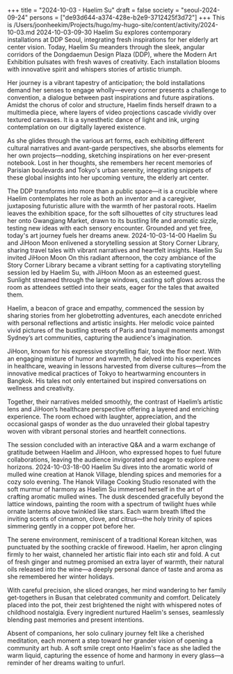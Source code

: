 +++
title = "2024-10-03 - Haelim Su"
draft = false
society = "seoul-2024-09-24"
persons = ["de93d644-a374-428e-b2e9-3712425f3d72"]
+++
This is /Users/joonheekim/Projects/hugo/my-hugo-site/content/activity/2024-10-03.md
2024-10-03-09-30
Haelim Su explores contemporary installations at DDP Seoul, integrating fresh inspirations for her elderly art center vision.
Today, Haelim Su meanders through the sleek, angular corridors of the Dongdaemun Design Plaza (DDP), where the Modern Art Exhibition pulsates with fresh waves of creativity. Each installation blooms with innovative spirit and whispers stories of artistic triumph. 

Her journey is a vibrant tapestry of anticipation; the bold installations demand her senses to engage wholly—every corner presents a challenge to convention, a dialogue between past inspirations and future aspirations. Amidst the chorus of color and structure, Haelim finds herself drawn to a multimedia piece, where layers of video projections cascade vividly over textured canvases. It is a synesthetic dance of light and ink, urging contemplation on our digitally layered existence.

As she glides through the various art forms, each exhibiting different cultural narratives and avant-garde perspectives, she absorbs elements for her own projects—nodding, sketching inspirations on her ever-present notebook. Lost in her thoughts, she remembers her recent memories of Parisian boulevards and Tokyo's urban serenity, integrating snippets of these global insights into her upcoming venture, the elderly art center.

The DDP transforms into more than a public space—it is a crucible where Haelim contemplates her role as both an inventor and a caregiver, juxtaposing futuristic allure with the warmth of her pastoral roots. Haelim leaves the exhibition space, for the soft silhouettes of city structures lead her onto Gwangjang Market, drawn to its bustling life and aromatic sizzle, testing new ideas with each sensory encounter. Grounded and yet free, today's art journey fuels her dreams anew.
2024-10-03-14-00
Haelim Su and JiHoon Moon enlivened a storytelling session at Story Corner Library, sharing travel tales with vibrant narratives and heartfelt insights.
Haelim Su invited JiHoon Moon
On this radiant afternoon, the cozy ambiance of the Story Corner Library became a vibrant setting for a captivating storytelling session led by Haelim Su, with JiHoon Moon as an esteemed guest. Sunlight streamed through the large windows, casting soft glows across the room as attendees settled into their seats, eager for the tales that awaited them.

Haelim, a beacon of grace and empathy, commenced the session by sharing stories from her globetrotting adventures, each anecdote enriched with personal reflections and artistic insights. Her melodic voice painted vivid pictures of the bustling streets of Paris and tranquil moments amongst Sydney’s art communities, capturing the audience's imagination.

JiHoon, known for his expressive storytelling flair, took the floor next. With an engaging mixture of humor and warmth, he delved into his experiences in healthcare, weaving in lessons harvested from diverse cultures—from the innovative medical practices of Tokyo to heartwarming encounters in Bangkok. His tales not only entertained but inspired conversations on wellness and creativity.

Together, their narratives melded smoothly, the contrast of Haelim’s artistic lens and JiHoon’s healthcare perspective offering a layered and enriching experience. The room echoed with laughter, appreciation, and the occasional gasps of wonder as the duo unraveled their global tapestry woven with vibrant personal stories and heartfelt connections.

The session concluded with an interactive Q&A and a warm exchange of gratitude between Haelim and JiHoon, who expressed hopes to fuel future collaborations, leaving the audience invigorated and eager to explore new horizons.
2024-10-03-18-00
Haelim Su dives into the aromatic world of mulled wine creation at Hanok Village, blending spices and memories for a cozy solo evening.
The Hanok Village Cooking Studio resonated with the soft murmur of harmony as Haelim Su immersed herself in the art of crafting aromatic mulled wines. The dusk descended gracefully beyond the lattice windows, painting the room with a spectrum of twilight hues while ornate lanterns above twinkled like stars. Each warm breath lifted the inviting scents of cinnamon, clove, and citrus—the holy trinity of spices simmering gently in a copper pot before her.

The serene environment, reminiscent of a traditional Korean kitchen, was punctuated by the soothing crackle of firewood. Haelim, her apron clinging firmly to her waist, channeled her artistic flair into each stir and fold. A cut of fresh ginger and nutmeg promised an extra layer of warmth, their natural oils released into the wine—a deeply personal dance of taste and aroma as she remembered her winter holidays.

With careful precision, she sliced oranges, her mind wandering to her family get-togethers in Busan that celebrated community and comfort. Delicately placed into the pot, their zest brightened the night with whispered notes of childhood nostalgia. Every ingredient nurtured Haelim's senses, seamlessly blending past memories and present intentions.

Absent of companions, her solo culinary journey felt like a cherished meditation, each moment a step toward her grander vision of opening a community art hub. A soft smile crept onto Haelim's face as she ladled the warm liquid, capturing the essence of home and harmony in every glass—a reminder of her dreams waiting to unfurl.
